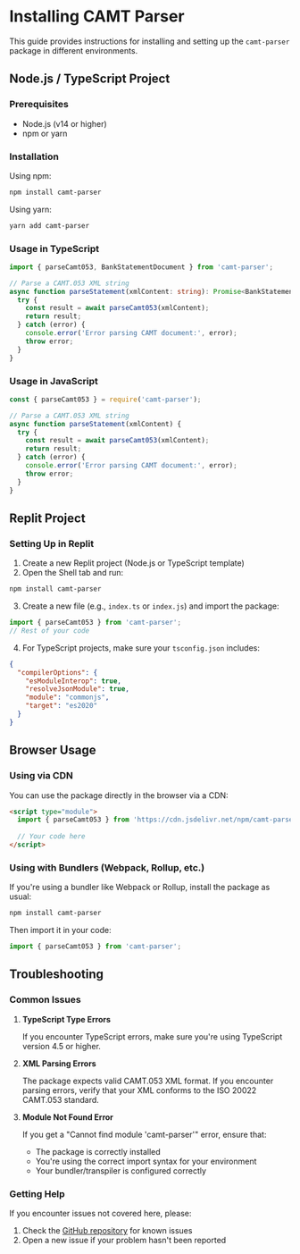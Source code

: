 # Installing CAMT Parser

This guide provides instructions for installing and setting up the `camt-parser` package in different environments.

## Node.js / TypeScript Project

### Prerequisites

- Node.js (v14 or higher)
- npm or yarn

### Installation

Using npm:

```bash
npm install camt-parser
```

Using yarn:

```bash
yarn add camt-parser
```

### Usage in TypeScript

```typescript
import { parseCamt053, BankStatementDocument } from 'camt-parser';

// Parse a CAMT.053 XML string
async function parseStatement(xmlContent: string): Promise<BankStatementDocument> {
  try {
    const result = await parseCamt053(xmlContent);
    return result;
  } catch (error) {
    console.error('Error parsing CAMT document:', error);
    throw error;
  }
}
```

### Usage in JavaScript

```javascript
const { parseCamt053 } = require('camt-parser');

// Parse a CAMT.053 XML string
async function parseStatement(xmlContent) {
  try {
    const result = await parseCamt053(xmlContent);
    return result;
  } catch (error) {
    console.error('Error parsing CAMT document:', error);
    throw error;
  }
}
```

## Replit Project

### Setting Up in Replit

1. Create a new Replit project (Node.js or TypeScript template)
2. Open the Shell tab and run:

```bash
npm install camt-parser
```

3. Create a new file (e.g., `index.ts` or `index.js`) and import the package:

```typescript
import { parseCamt053 } from 'camt-parser';
// Rest of your code
```

4. For TypeScript projects, make sure your `tsconfig.json` includes:

```json
{
  "compilerOptions": {
    "esModuleInterop": true,
    "resolveJsonModule": true,
    "module": "commonjs",
    "target": "es2020"
  }
}
```

## Browser Usage

### Using via CDN

You can use the package directly in the browser via a CDN:

```html
<script type="module">
  import { parseCamt053 } from 'https://cdn.jsdelivr.net/npm/camt-parser@1.1.0/dist/index.js';
  
  // Your code here
</script>
```

### Using with Bundlers (Webpack, Rollup, etc.)

If you're using a bundler like Webpack or Rollup, install the package as usual:

```bash
npm install camt-parser
```

Then import it in your code:

```javascript
import { parseCamt053 } from 'camt-parser';
```

## Troubleshooting

### Common Issues

1. **TypeScript Type Errors**

   If you encounter TypeScript errors, make sure you're using TypeScript version 4.5 or higher.

2. **XML Parsing Errors**

   The package expects valid CAMT.053 XML format. If you encounter parsing errors, verify that your XML conforms to the ISO 20022 CAMT.053 standard.

3. **Module Not Found Error**

   If you get a "Cannot find module 'camt-parser'" error, ensure that:
   - The package is correctly installed
   - You're using the correct import syntax for your environment
   - Your bundler/transpiler is configured correctly

### Getting Help

If you encounter issues not covered here, please:

1. Check the [GitHub repository](https://github.com/darko-mijic/camt-parser) for known issues
2. Open a new issue if your problem hasn't been reported 